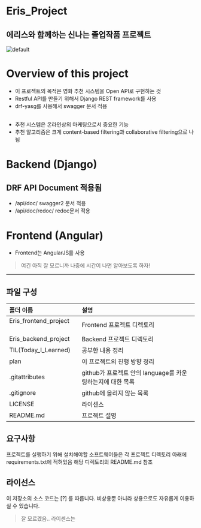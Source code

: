
Eris_Project
===============
에리스와 함께하는 신나는 졸업작품 프로젝트
-----------------------------------------------

![default](https://user-images.githubusercontent.com/24240623/50373853-00990e80-0628-11e9-810e-957a643cba61.PNG)

# Overview of  this project
* 이 프로젝트의 목적은 영화 추천 시스템을 Open API로 구현하는 것
* Restful API를 만들기 위해서 Django REST framework를 사용
* drf-yasg를 사용해서 swagger 문서 적용

##
* 추천 시스템은 온라인상의 마케팅으로서 중요한 기능 
* 추천 알고리즘은 크게 content-based filtering과 collaborative filtering으로 나뉨
##

# Backend (Django)
##  DRF API Document 적용됨 
 * /api/doc/   swagger2 문서 적용
 * /api/doc/redoc/  redoc문서 적용
 
 
 
# Frontend (Angular)
 * Frontend는 AngularJS를 사용
 > 여긴 아직 잘 모르니까 나중에 시간이 나면 알아보도록 하자!
 

 <hr/>
 
 
 ## 파일 구성

|폴더 이름 |설명                         |
|:--        |:--                          |
|Eris_frontend_project       |Frontend 프로젝트 디렉토리|
|Eris_backend_project       |Backend 프로젝트 디렉토리    |
|TIL(Today_I_Learned)       |공부한 내용 정리    |
|plan       |이 프로젝트의 진행 방향 정리    |
|.gitattributes        |github가 프로젝트 안의 language를 카운팅하는지에 대한 목록                          |
|.gitignore       |github에 올리지 않는 목록    |
|LICENSE     |라이센스  |
|README.md    |프로젝트 설명 |

 
## 요구사항
프로젝트를 실행하기 위해 설치해야할 소프트웨어들은 
각 프로젝트 디렉토리 아래에 requirements.txt에 적혀있음
해당 디렉토리의 README.md 참조
 

## 라이선스

이 저장소의 소스 코드는 [?] 를 따릅니다.
비상용뿐 아니라 상용으로도 자유롭게 이용하실 수 있습니다.
> 잘 모르겠음.. 라이센스는